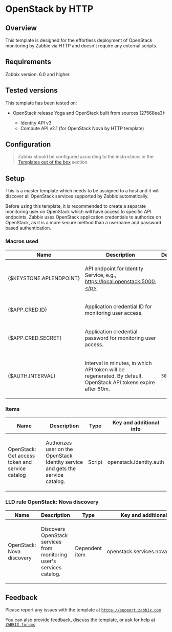 
# OpenStack by HTTP

## Overview

This template is designed for the effortless deployment of OpenStack monitoring by Zabbix via HTTP and doesn't require any external scripts.

## Requirements

Zabbix version: 6.0 and higher.

## Tested versions

This template has been tested on:
- OpenStack release Yoga and OpenStack built from sources (27568ea3):

  * Identity API v3
  * Compute API v2.1 (for OpenStack Nova by HTTP template)

## Configuration

> Zabbix should be configured according to the instructions in the [Templates out of the box](https://www.zabbix.com/documentation/6.0/manual/config/templates_out_of_the_box) section.

## Setup

This is a master template which needs to be assigned to a host and it will discover all OpenStack services supported by Zabbix automatically.

Before using this template, it is recommended to create a separate monitoring user on OpenStack which will have access to specific API endpoints. Zabbix uses OpenStack application credentials to authorize on OpenStack, as it is a more secure method than a username and password based authentication.


### Macros used

|Name|Description|Default|
|----|-----------|-------|
|{$KEYSTONE.API.ENDPOINT}|<p>API endpoint for Identity Service, e.g., https://local.openstack:5000.</p>||
|{$APP.CRED.ID}|<p>Application credential ID for monitoring user access.</p>||
|{$APP.CRED.SECRET}|<p>Application credential password for monitoring user access.</p>||
|{$AUTH.INTERVAL}|<p>Interval in minutes, in which API token will be regenerated. By default, OpenStack API tokens expire after 60m.</p>|`50m`|

### Items

|Name|Description|Type|Key and additional info|
|----|-----------|----|-----------------------|
|OpenStack: Get access token and service catalog|<p>Authorizes user on the OpenStack Identity service and gets the service catalog.</p>|Script|openstack.identity.auth|

### LLD rule OpenStack: Nova discovery

|Name|Description|Type|Key and additional info|
|----|-----------|----|-----------------------|
|OpenStack: Nova discovery|<p>Discovers OpenStack services from monitoring user's services catalog.</p>|Dependent item|openstack.services.nova.discovery|

## Feedback

Please report any issues with the template at [`https://support.zabbix.com`](https://support.zabbix.com)

You can also provide feedback, discuss the template, or ask for help at [`ZABBIX forums`](https://www.zabbix.com/forum/zabbix-suggestions-and-feedback)

